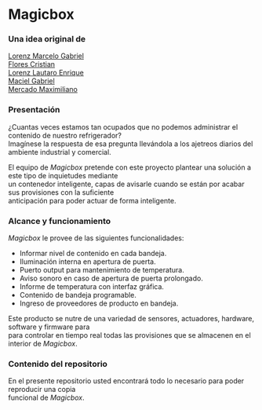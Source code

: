 # Magicbox

### Una idea original de
[Lorenz Marcelo Gabriel](https://github.com/M-G-Lorenz)  
[Flores Cristian](https://github.com/crisflores)  
[Lorenz Lautaro Enrique](https://github.com/LautaroLorenz)  
[Maciel Gabriel](https://github.com/gabriel-maciel)  
[Mercado Maximiliano](https://github.com/maximilianonahuelmercado)  

### Presentación
¿Cuantas veces estamos tan ocupados que no podemos administrar el contenido de nuestro refrigerador?  
Imagínese la respuesta de esa pregunta llevándola a los ajetreos diarios del ambiente industrial y comercial.  
  
El equipo de *Magicbox* pretende con este proyecto plantear una solución a este tipo de inquietudes mediante  
un contenedor inteligente, capas de avisarle cuando se están por acabar sus provisiones con la suficiente  
anticipación para poder actuar de forma inteligente.  
  
### Alcance y funcionamiento
*Magicbox* le provee de las siguientes funcionalidades:
* Informar nivel de contenido en cada bandeja.
* Iluminación interna en apertura de puerta.
* Puerto output para mantenimiento de temperatura.
* Aviso sonoro en caso de apertura de puerta prolongado.
* Informe de temperatura con interfaz gráfica.
* Contenido de bandeja programable.
* Ingreso de proveedores de producto en bandeja.
  
Este producto se nutre de una variedad de sensores, actuadores, hardware, software y firmware para  
para controlar en tiempo real todas las provisiones que se almacenen en el interior de *Magicbox*.  
  
### Contenido del repositorio
En el presente repositorio usted encontrará todo lo necesario para poder reproducir una copia  
funcional de *Magicbox*.